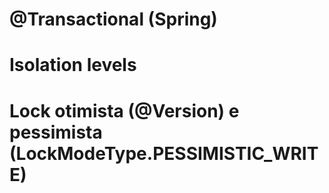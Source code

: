 # @Transactional (Spring)

# Isolation levels

# Lock otimista (@Version) e pessimista (LockModeType.PESSIMISTIC_WRITE)